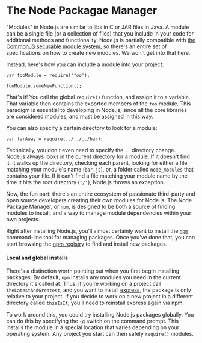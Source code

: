 # The Node Packagae Manager

"Modules" in Node.js are similar to libs in C or JAR files in Java. A module can be a single file (or a collection of files) that you include in your code for additional methods and functionality. Node.js is partially compatible with [the CommonJS securable module system](http://wiki.commonjs.org/wiki/Modules/1.1), so there's an entire set of specifications on how to create new modules. We won't get into that here.

Instead, here's how you can include a module into your project: 

	var fooModule = require('foo');
	
	fooModule.someNewFunction();
	
That's it! You call the global `require()` function, and assign it to a variable. That variable then contains the exported members of the `foo` module. This paradigm is essential to developing in Node.js, since all the core libraries are considered modules, and must be assigned in this way.

You can also specify a certain directory to look for a module:

	var farAway = require(../../../bar);

Technically, you don't even need to specify the `..` directory change. Node.js always looks in the curent directory for a module. If it doesn't find it, it walks up the directory, checking each parent, looking for either a file matching your module's name (`bar.js`), or, a folder called `node_modules` that contains your file. If it can't find a file matching your module name by the time it hits the root directory (`'/'`), Node.js throws an exception.

Now, the fun part: there's an entire ecosystem of passionate third-party and open source developers creating their own modules for Node.js. The Node Package Manager, or `npm`, is designed to be both a source of finding modules to install, and a way to manage module dependencies within your own projects.

Right after installing Node.js, you'll almost certainly want to install the [`npm`](http://npmjs.org/) command-line tool for managing packages. Once you've done that, you can start browsing the [npm registry](http://search.npmjs.org/) to find and install new packages.

#### Local and global installs 

There's a distinction worth pointing out when you first begin installing packages. By default, `npm` installs any modules you need in the current directory it's called at. Thus, if you're working on a project call `theLatestAndGreatest`, and you want to install [express](http://expressjs.com/), the package is only relative to your project. If you decide to work on a new project in a different directory called `thisIsIt`, you'll need to reinstall express again via npm.

To work around this, you could try installing Node.js packages globally. You can do this by specifying the `-g` switch on the command prompt. This installs the module in a special location that varies depending on your operating system. Any project you start can then safely `require()` modules.